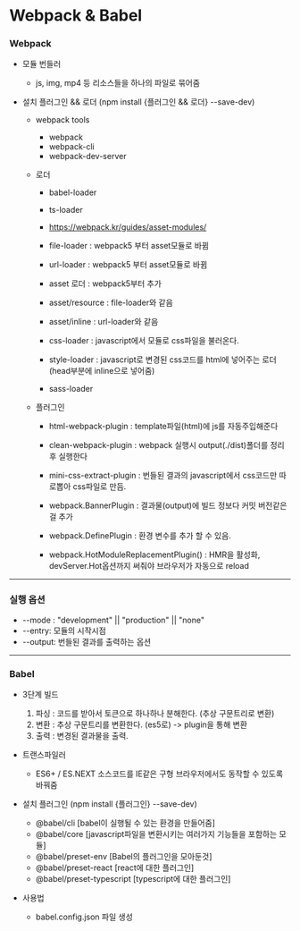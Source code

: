 # Webpack & Babel

### Webpack

-   모듈 번들러

    -   js, img, mp4 등 리소스들을 하나의 파일로 묶어줌

-   설치 플러그인 && 로더 (npm install {플러그인 && 로더} --save-dev)

    -   webpack tools

        -   webpack
        -   webpack-cli
        -   webpack-dev-server

    -   로더

        -   babel-loader
        -   ts-loader

        -   https://webpack.kr/guides/asset-modules/
        -   file-loader : webpack5 부터 asset모듈로 바뀜
        -   url-loader : webpack5 부터 asset모듈로 바뀜
        -   asset 로더 : webpack5부터 추가
        -   asset/resource : file-loader와 같음
        -   asset/inline : url-loader와 같음

        -   css-loader : javascript에서 모듈로 css파일을 불러온다.
        -   style-loader : javascript로 변경된 css코드를 html에 넣어주는 로더 (head부분에 inline으로 넣어줌)
        -   sass-loader

    -   플러그인

        -   html-webpack-plugin : template파일(html)에 js를 자동주입해준다
        -   clean-webpack-plugin : webpack 실행시 output(./dist)폴더를 정리후 실행한다
        -   mini-css-extract-plugin : 번들된 결과의 javascript에서 css코드만 따로뽑아 css파일로 만듬.

        -   webpack.BannerPlugin : 결과물(output)에 빌드 정보다 커밋 버전같은걸 추가
        -   webpack.DefinePlugin : 환경 변수를 추가 할 수 있음.
        -   webpack.HotModuleReplacementPlugin() : HMR을 활성화, devServer.Hot옵션까지 써줘야 브라우저가 자동으로 reload

---

### 실행 옵션

-   --mode : "development" || "production" || "none"
-   --entry: 모듈의 시작시점
-   --output: 번들된 결과를 출력하는 옵션

---

### Babel

-   3단계 빌드

    1. 파싱 : 코드를 받아서 토큰으로 하나하나 분해한다. (추상 구문트리로 변환)
    2. 변환 : 추상 구문트리를 변환한다. (es5로) -> plugin을 통해 변환
    3. 출력 : 변경된 결과물을 출력.

-   트랜스파일러

    -   ES6+ / ES.NEXT 소스코드를 IE같은 구형 브라우저에서도 동작할 수 있도록 바꿔줌

-   설치 플러그인 (npm install {플러그인} --save-dev)

    -   @babel/cli [babel이 실행될 수 있는 환경을 만들어줌]
    -   @babel/core [javascript파일을 변환시키는 여러가지 기능들을 포함하는 모듈]
    -   @babel/preset-env [Babel의 플러그인을 모아둔것]
    -   @babel/preset-react [react에 대한 플러그인]
    -   @babel/preset-typescript [typescript에 대한 플러그인]

-   사용법
    -   babel.config.json 파일 생성
